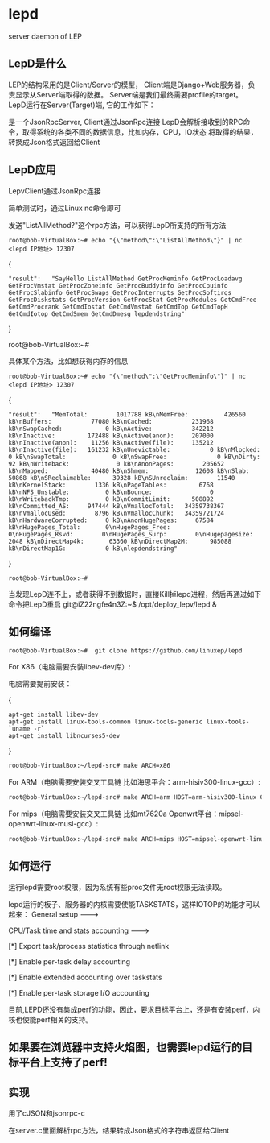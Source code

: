 # lepd
server daemon of LEP

## LepD是什么


LEP的结构采用的是Client/Server的模型， Client端是Django+Web服务器，负责显示从Server端取得的数据。 Server端是我们最终需要profile的target。 LepD运行在Server(Target)端, 它的工作如下：


是一个JsonRpcServer, Client通过JsonRpc连接
LepD会解析接收到的RPC命令，取得系统的各类不同的数据信息，比如内存，CPU，IO状态
将取得的结果，转换成Json格式返回给Client

## LepD应用


LepvClient通过JsonRpc连接

简单测试时，通过Linux nc命令即可

发送"ListAllMethod?"这个rpc方法，可以获得LepD所支持的所有方法
```console
root@bob-VirtualBox:~# echo "{\"method\":\"ListAllMethod\"}" | nc <lepd IP地址> 12307
```
{

	"result":	"SayHello ListAllMethod GetProcMeminfo GetProcLoadavg GetProcVmstat GetProcZoneinfo GetProcBuddyinfo GetProcCpuinfo GetProcSlabinfo GetProcSwaps GetProcInterrupts GetProcSoftirqs GetProcDiskstats GetProcVersion GetProcStat GetProcModules GetCmdFree GetCmdProcrank GetCmdIostat GetCmdVmstat GetCmdTop GetCmdTopH GetCmdIotop GetCmdSmem GetCmdDmesg lepdendstring"
}

root@bob-VirtualBox:~#

具体某个方法，比如想获得内存的信息
```console
root@bob-VirtualBox:~# echo "{\"method\":\"GetProcMeminfo\"}" | nc <lepd IP地址> 12307
```
{

	"result":	"MemTotal:        1017788 kB\nMemFree:          426560 kB\nBuffers:           77080 kB\nCached:           231968 kB\nSwapCached:            0 kB\nActive:           342212 kB\nInactive:         172488 kB\nActive(anon):     207000 kB\nInactive(anon):    11256 kB\nActive(file):     135212 kB\nInactive(file):   161232 kB\nUnevictable:           0 kB\nMlocked:               0 kB\nSwapTotal:             0 kB\nSwapFree:              0 kB\nDirty:                92 kB\nWriteback:             0 kB\nAnonPages:        205652 kB\nMapped:            40480 kB\nShmem:             12608 kB\nSlab:              50868 kB\nSReclaimable:      39328 kB\nSUnreclaim:        11540 kB\nKernelStack:        1336 kB\nPageTables:         6768 kB\nNFS_Unstable:          0 kB\nBounce:                0 kB\nWritebackTmp:          0 kB\nCommitLimit:      508892 kB\nCommitted_AS:     947444 kB\nVmallocTotal:   34359738367 kB\nVmallocUsed:        8796 kB\nVmallocChunk:   34359721724 kB\nHardwareCorrupted:     0 kB\nAnonHugePages:     67584 kB\nHugePages_Total:       0\nHugePages_Free:        0\nHugePages_Rsvd:        0\nHugePages_Surp:        0\nHugepagesize:       2048 kB\nDirectMap4k:       63360 kB\nDirectMap2M:      985088 kB\nDirectMap1G:           0 kB\nlepdendstring"
}
```console
root@bob-VirtualBox:~# 
```
当发现LepD连不上，或者获得不到数据时，直接Kill掉lepd进程，然后再通过如下命令把LepD重启
git@iZ22ngfe4n3Z:~$ /opt/deploy_lepv/lepd &

## 如何编译
```console
root@bob-VirtualBox:~#  git clone https://github.com/linuxep/lepd
```
For X86（电脑需要安装libev-dev库）:

电脑需要提前安装：

{

	apt-get install libev-dev 
	apt-get install linux-tools-common linux-tools-generic linux-tools-`uname -r`
	apt-get install libncurses5-dev
}
``` bash
root@bob-VirtualBox:~/lepd-src# make ARCH=x86
```
For ARM（电脑需要安装交叉工具链 比如海思平台：arm-hisiv300-linux-gcc）:
``` bash
root@bob-VirtualBox:~/lepd-src# make ARCH=arm HOST=arm-hisiv300-linux CROSS_COMPILE=arm-hisiv300-linux- 
```
For mips（电脑需要安装交叉工具链 比如mt7620a Openwrt平台：mipsel-openwrt-linux-musl-gcc）:
``` bash
root@bob-VirtualBox:~/lepd-src# make ARCH=mips HOST=mipsel-openwrt-linux-musl CROSS_COMPILE=mipsel-openwrt-linux-musl- 
```
## 如何运行


运行lepd需要root权限，因为系统有些proc文件无root权限无法读取。

lepd运行的板子、服务器的内核需要使能TASKSTATS，这样IOTOP的功能才可以起来：
General setup --->

CPU/Task time and stats accounting --->

[*] Export task/process statistics through netlink

[*] Enable per-task delay accounting

[*] Enable extended accounting over taskstats

[*] Enable per-task storage I/O accounting

目前,LEPD还没有集成perf的功能，因此，要求目标平台上，还是有安装perf，内核也使能perf相关的支持。

## 如果要在浏览器中支持火焰图，也需要lepd运行的目标平台上支持了perf!

## 实现

用了cJSON和jsonrpc-c

在server.c里面解析rpc方法，结果转成Json格式的字符串返回给Client


